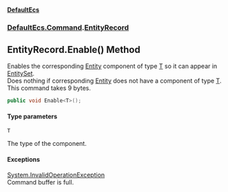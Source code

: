 #### [DefaultEcs](DefaultEcs.md 'DefaultEcs')
### [DefaultEcs.Command](DefaultEcs.md#DefaultEcs.Command 'DefaultEcs.Command').[EntityRecord](EntityRecord.md 'DefaultEcs.Command.EntityRecord')

## EntityRecord.Enable<T>() Method

Enables the corresponding [Entity](Entity.md 'DefaultEcs.Entity') component of type [T](EntityRecord.Enable_T_().md#DefaultEcs.Command.EntityRecord.Enable_T_().T 'DefaultEcs.Command.EntityRecord.Enable<T>().T') so it can appear in [EntitySet](EntitySet.md 'DefaultEcs.EntitySet').  
Does nothing if corresponding [Entity](Entity.md 'DefaultEcs.Entity') does not have a component of type [T](EntityRecord.Enable_T_().md#DefaultEcs.Command.EntityRecord.Enable_T_().T 'DefaultEcs.Command.EntityRecord.Enable<T>().T').  
This command takes 9 bytes.

```csharp
public void Enable<T>();
```
#### Type parameters

<a name='DefaultEcs.Command.EntityRecord.Enable_T_().T'></a>

`T`

The type of the component.

#### Exceptions

[System.InvalidOperationException](https://docs.microsoft.com/en-us/dotnet/api/System.InvalidOperationException 'System.InvalidOperationException')  
Command buffer is full.